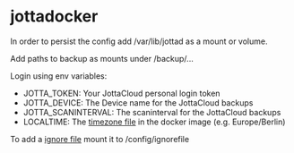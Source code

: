 # jottadocker
In order to persist the config add /var/lib/jottad as a mount or volume.

Add paths to backup as mounts under /backup/...

Login using env variables:
- JOTTA_TOKEN: Your JottaCloud personal login token
- JOTTA_DEVICE: The Device name for the JottaCloud backups 
- JOTTA_SCANINTERVAL: The scaninterval for the JottaCloud backups
- LOCALTIME: The [timezone file](https://packages.debian.org/sid/all/tzdata/filelist) in the docker image (e.g. Europe/Berlin)

To add a [ignore file](https://docs.jottacloud.com/en/articles/1437235-ignoring-files-and-folders-from-backup-with-jottacloud-cli) mount it to /config/ignorefile
